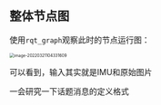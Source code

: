 ## 整体节点图

使用`rqt_graph`观察此时的节点运行图：

<img src="C:/Users/lihaha/AppData/Roaming/Typora/typora-user-images/image-20220321104331609.png" alt="image-20220321104331609" style="zoom:50%;" />

可以看到，输入其实就是IMU和原始图片

一会研究一下话题消息的定义格式